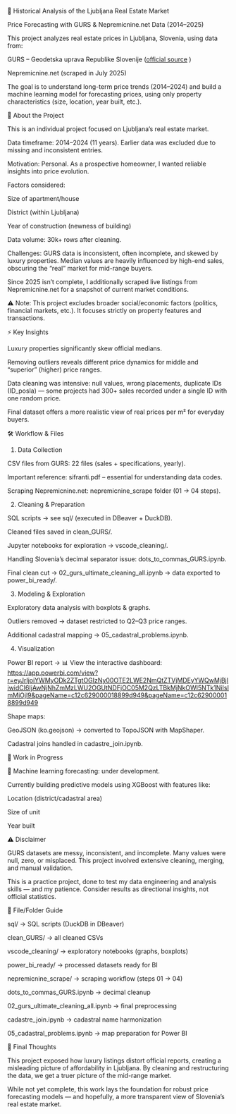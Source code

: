 🏡 Historical Analysis of the Ljubljana Real Estate Market

Price Forecasting with GURS & Nepremicnine.net Data (2014–2025)

This project analyzes real estate prices in Ljubljana, Slovenia, using data from:

GURS – Geodetska uprava Republike Slovenije ([official source](https://www.e-prostor.gov.si/)
)

Nepremicnine.net (scraped in July 2025)

The goal is to understand long-term price trends (2014–2024) and build a machine learning model for forecasting prices, using only property characteristics (size, location, year built, etc.).

📖 About the Project

This is an individual project focused on Ljubljana’s real estate market.

Data timeframe: 2014–2024 (11 years). Earlier data was excluded due to missing and inconsistent entries.

Motivation: Personal. As a prospective homeowner, I wanted reliable insights into price evolution.

Factors considered:

Size of apartment/house

District (within Ljubljana)

Year of construction (newness of building)

Data volume: 30k+ rows after cleaning.

Challenges: GURS data is inconsistent, often incomplete, and skewed by luxury properties. Median values are heavily influenced by high-end sales, obscuring the “real” market for mid-range buyers.

Since 2025 isn’t complete, I additionally scraped live listings from Nepremicnine.net for a snapshot of current market conditions.

⚠️ Note: This project excludes broader social/economic factors (politics, financial markets, etc.). It focuses strictly on property features and transactions.

⚡ Key Insights

Luxury properties significantly skew official medians.

Removing outliers reveals different price dynamics for middle and “superior” (higher) price ranges.

Data cleaning was intensive: null values, wrong placements, duplicate IDs (ID_posla) — some projects had 300+ sales recorded under a single ID with one random price.

Final dataset offers a more realistic view of real prices per m² for everyday buyers.

🛠️ Workflow & Files
1. Data Collection

CSV files from GURS: 22 files (sales + specifications, yearly).

Important reference: sifranti.pdf – essential for understanding data codes.

Scraping Nepremicnine.net: nepremicnine_scrape folder (01 → 04 steps).

2. Cleaning & Preparation

SQL scripts → see sql/ (executed in DBeaver + DuckDB).

Cleaned files saved in clean_GURS/.

Jupyter notebooks for exploration → vscode_cleaning/.

Handling Slovenia’s decimal separator issue: dots_to_commas_GURS.ipynb.

Final clean cut → 02_gurs_ultimate_cleaning_all.ipynb → data exported to power_bi_ready/.

3. Modeling & Exploration

Exploratory data analysis with boxplots & graphs.

Outliers removed → dataset restricted to Q2–Q3 price ranges.

Additional cadastral mapping → 05_cadastral_problems.ipynb.

4. Visualization

Power BI report → 📊 View the interactive dashboard: https://app.powerbi.com/view?r=eyJrIjoiYWMyODk2ZTgtOGIzNy00OTE2LWE2NmQtZTVjMDEyYWQwMjBjIiwidCI6IjAwNjNhZmMzLWU2OGUtNDFjOC05M2QzLTBkMjNkOWI5NTk1NiIsImMiOjl9&pageName=c12c629000018899d949&pageName=c12c629000018899d949

Shape maps:

GeoJSON (ko.geojson) → converted to TopoJSON with MapShaper.

Cadastral joins handled in cadastre_join.ipynb.

🚧 Work in Progress

🔮 Machine learning forecasting: under development.

Currently building predictive models using XGBoost with features like:

Location (district/cadastral area)

Size of unit

Year built

⚠️ Disclaimer

GURS datasets are messy, inconsistent, and incomplete. Many values were null, zero, or misplaced. This project involved extensive cleaning, merging, and manual validation.

This is a practice project, done to test my data engineering and analysis skills — and my patience.
Consider results as directional insights, not official statistics.

📂 File/Folder Guide

sql/ → SQL scripts (DuckDB in DBeaver)

clean_GURS/ → all cleaned CSVs

vscode_cleaning/ → exploratory notebooks (graphs, boxplots)

power_bi_ready/ → processed datasets ready for BI

nepremicnine_scrape/ → scraping workflow (steps 01 → 04)

dots_to_commas_GURS.ipynb → decimal cleanup

02_gurs_ultimate_cleaning_all.ipynb → final preprocessing

cadastre_join.ipynb → cadastral name harmonization

05_cadastral_problems.ipynb → map preparation for Power BI

🎯 Final Thoughts

This project exposed how luxury listings distort official reports, creating a misleading picture of affordability in Ljubljana. By cleaning and restructuring the data, we get a truer picture of the mid-range market.

While not yet complete, this work lays the foundation for robust price forecasting models — and hopefully, a more transparent view of Slovenia’s real estate market.








    